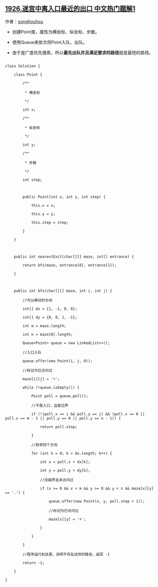 ## [1926.迷宫中离入口最近的出口 中文热门题解1](https://leetcode.cn/problems/nearest-exit-from-entrance-in-maze/solutions/100000/javashi-yong-bfsqiu-mi-gong-zui-duan-lu-pkxxp)

作者：[songhouhou](https://leetcode.cn/u/songhouhou)

- 创建Point类，属性为横坐标、纵坐标、步数。
- 使用Queue来依次将Point入队、出队。
- 由于是广度优先搜索，所以**最先出队并且满足要求的路径**就是最短的路径。

```
class Solution {
    class Point {
        /**
         * 横坐标
         */
        int x;
        /**
         * 纵坐标
         */
        int y;
        /**
         * 步数
         */
        int step;

        public Point(int x, int y, int step) {
            this.x = x;
            this.y = y;
            this.step = step;
        }
    }

    public int nearestExit(char[][] maze, int[] entrance) {
        return bfs(maze, entrance[0], entrance[1]);
    }

    public int bfs(char[][] maze, int i, int j) {
        //可以移动的方向
        int[] dx = {1, -1, 0, 0};
        int[] dy = {0, 0, 1, -1};
        int m = maze.length;
        int n = maze[0].length;
        Queue<Point> queue = new LinkedList<>();
        //入口入队
        queue.offer(new Point(i, j, 0));
        //标记为已访问过
        maze[i][j] = '+';
        while (!queue.isEmpty()) {
            Point poll = queue.poll();
            //不是入口，且是边界
            if (!(poll.x == i && poll.y == j) && (poll.x == 0 || poll.x == m - 1 || poll.y == 0 || poll.y == n - 1)) {
                return poll.step;
            }
            //枚举四个方向
            for (int k = 0; k < dx.length; k++) {
                int x = poll.x + dx[k];
                int y = poll.y + dy[k];
                //没越界且未访问过
                if (x >= 0 && x < m && y >= 0 && y < n && maze[x][y] == '.') {
                    queue.offer(new Point(x, y, poll.step + 1));
                    //标记为已访问过
                    maze[x][y] = '+';
                }
            }
        }
        //程序运行到这里，说明不存在这样的路径，返回 -1
        return -1;
    }
}
```
